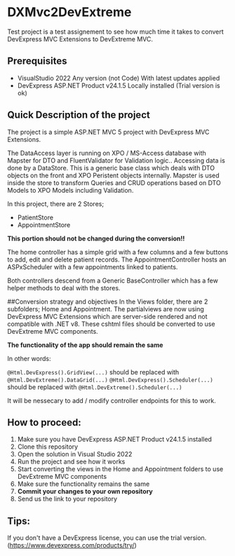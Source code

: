 # DXMvc2DevExtreme

Test project is a test assignement to see how much time it takes to convert DevExpress MVC Extensions to DevExtreme MVC.

## Prerequisites
- VisualStudio 2022 Any version (not Code) With latest updates applied
- DevExpress ASP.NET Product v24.1.5 Locally installed (Trial version is ok)

## Quick Description of the project
The project is a simple ASP.NET MVC 5 project with DevExpress MVC Extensions.

The DataAccess layer is running on XPO / MS-Access database with Mapster for DTO and FluentValidator for Validation logic..
Accessing data is done by a DataStore. This is a generic base class which deals with DTO objects on the front and XPO Peristent objects internally.
Mapster is used inside the store to transform Queries and CRUD operations based on DTO Models to XPO Models including Validation.

In this project, there are 2 Stores; 
- PatientStore
- AppointmentStore
 
**This portion should not be changed during the conversion!!**

The home controller has a simple grid with a few columns and a few buttons to add, edit and delete patient records.
The AppointmentController hosts an ASPxScheduler with a few appointments linked to patients.

Both controllers descend from a Generic BaseController which has a few helper methods to deal with the stores.

##Conversion strategy and objectives 
In the Views folder, there are 2 subfolders; Home and Appointment.
The partialviews are now using DevExpress MVC Extensions which are server-side rendered and not compatible with .NET v8.
These cshtml files should be converted to use DevExtreme MVC components. 

**The functionality of the app should remain the same**

In other words:

`@Html.DevExpress().GridView(...)` should be replaced with `@Html.DevExtreme().DataGrid(...)`
`@Html.DevExpress().Scheduler(...)` should be replaced with `@Html.DevExtreme().Scheduler(...)`

It will be nessecary to add / modify controller endpoints for this to work.

## How to proceed:
1. Make sure you have DevExpress ASP.NET Product v24.1.5 installed
2. Clone this repository
3. Open the solution in Visual Studio 2022
4. Run the project and see how it works
5. Start converting the views in the Home and Appointment folders to use DevExtreme MVC components
6. Make sure the functionality remains the same
7. **Commit your changes to your own repository**
8. Send us the link to your repository


## Tips:
If you don't have a DevExpress license, you can use the trial version. (https://www.devexpress.com/products/try/)
